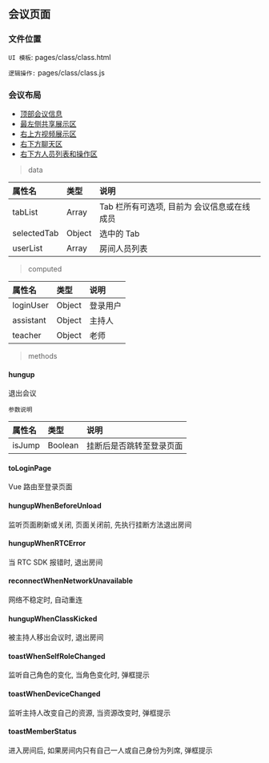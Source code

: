 ## 会议页面

### 文件位置

`UI 模板`: pages/class/class.html

`逻辑操作:` pages/class/class.js


### 会议布局

* [顶部会议信息](./class/class-info.md)
* [最左侧共享展示区](./class/display.md)
* [右上方视频展示区](./class/rtc.md)
* [右下方聊天区](./class/chat.md)
* [右下方人员列表和操作区](./class/user-list.md)

> data

|  属性名      | 类型     | 说明     |
| :---------- | :------- | :------- |
| tabList | Array |  Tab 栏所有可选项, 目前为 会议信息或在线成员 |
| selectedTab |  Object | 选中的 Tab |
| userList |  Array | 房间人员列表 |

> computed

|  属性名      | 类型     | 说明     |
| :---------- | :------- | :------- |
| loginUser | Object |  登录用户 |
| assistant |  Object | 主持人 |
| teacher |  Object | 老师 |

> methods

#### hungup

退出会议

`参数说明`

|  属性名      | 类型     | 说明     |
| :---------- | :------- | :------- |
| isJump | Boolean |  挂断后是否跳转至登录页面 |

#### toLoginPage

Vue 路由至登录页面

#### hungupWhenBeforeUnload

监听页面刷新或关闭, 页面关闭前, 先执行挂断方法退出房间

#### hungupWhenRTCError

当 RTC SDK 报错时, 退出房间

#### reconnectWhenNetworkUnavailable

网络不稳定时, 自动重连

#### hungupWhenClassKicked

被主持人移出会议时, 退出房间

#### toastWhenSelfRoleChanged

监听自己角色的变化, 当角色变化时, 弹框提示

#### toastWhenDeviceChanged

监听主持人改变自己的资源, 当资源改变时, 弹框提示

#### toastMemberStatus

进入房间后, 如果房间内只有自己一人或自己身份为列席, 弹框提示
